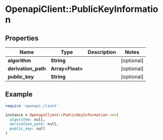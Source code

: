 # OpenapiClient::PublicKeyInformation

## Properties

| Name | Type | Description | Notes |
| ---- | ---- | ----------- | ----- |
| **algorithm** | **String** |  | [optional] |
| **derivation_path** | **Array&lt;Float&gt;** |  | [optional] |
| **public_key** | **String** |  | [optional] |

## Example

```ruby
require 'openapi_client'

instance = OpenapiClient::PublicKeyInformation.new(
  algorithm: null,
  derivation_path: null,
  public_key: null
)
```

